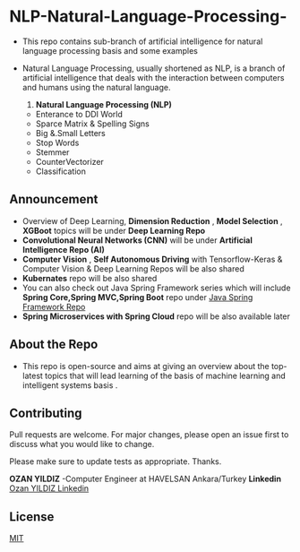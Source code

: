 # NLP-Natural-Language-Processing-
- This repo contains sub-branch of artificial intelligence for natural language processing basis and some examples
- Natural Language Processing, usually shortened as NLP, is a branch of artificial intelligence that deals with the interaction between computers and humans using the natural language.

  1. **Natural Language Processing (NLP)**
  - Enterance to DDI World
  - Sparce Matrix & Spelling Signs
  - Big &.Small Letters
  - Stop Words
  - Stemmer
  - CounterVectorizer
  - Classification
  
## Announcement
- Overview of Deep Learning, **Dimension Reduction** , **Model Selection** , **XGBoot** topics will be under **Deep Learning Repo** 
- **Convolutional Neural Networks (CNN)** will be under **Artificial Intelligence Repo (AI)** 
- **Computer Vision** , **Self Autonomous Driving** with Tensorflow-Keras & Computer Vision & Deep Learning Repos will be also shared 
- **Kubernates** repo will be also shared 
- You can also check out Java Spring Framework series which will include **Spring Core,Spring MVC,Spring Boot** repo under
[Java Spring Framework Repo](https://github.com/ozanyldzgithuboffical/Spring)
- **Spring Microservices with Spring Cloud** repo will be also available later 

## About the Repo
- This repo is open-source and aims at giving an overview about the top-latest topics that will lead learning of the basis of machine learning and intelligent systems basis .

## Contributing
Pull requests are welcome. For major changes, please open an issue first to discuss what you would like to change.

Please make sure to update tests as appropriate. Thanks.

**OZAN YILDIZ**
-Computer Engineer at HAVELSAN Ankara/Turkey 
**Linkedin**
[Ozan YILDIZ Linkedin](https://www.linkedin.com/in/ozan-yildiz-b8137a173/)

## License
[MIT](https://choosealicense.com/licenses/mit/)

